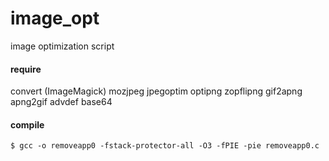 # image_opt
image optimization script

#### require
convert (ImageMagick)
mozjpeg
jpegoptim
optipng
zopflipng
gif2apng
apng2gif
advdef
base64

#### compile
`$ gcc -o removeapp0 -fstack-protector-all -O3 -fPIE -pie removeapp0.c`
